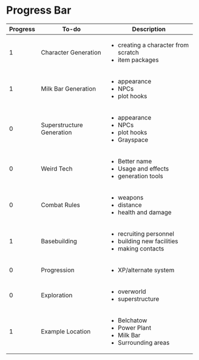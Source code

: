 # Progress Bar

<table><thead><tr><th data-type="rating" data-max="5">Progress</th><th>To-do</th><th>Description</th></tr></thead><tbody><tr><td>1</td><td>Character Generation</td><td><ul><li>creating a character from scratch</li><li>item packages</li></ul></td></tr><tr><td>1</td><td>Milk Bar Generation</td><td><ul><li>appearance</li><li>NPCs</li><li>plot hooks</li></ul></td></tr><tr><td>0</td><td>Superstructure Generation</td><td><ul><li>appearance</li><li>NPCs</li><li>plot hooks</li><li>Grayspace</li></ul></td></tr><tr><td>0</td><td>Weird Tech</td><td><ul><li>Better name</li><li>Usage and effects</li><li>generation tools</li></ul></td></tr><tr><td>0</td><td>Combat Rules</td><td><ul><li>weapons</li><li>distance</li><li>health and damage</li></ul></td></tr><tr><td>1</td><td>Basebuilding</td><td><ul><li>recruiting personnel</li><li>building new facilities</li><li>making contacts</li></ul></td></tr><tr><td>0</td><td>Progression</td><td><ul><li>XP/alternate system</li></ul></td></tr><tr><td>0</td><td>Exploration</td><td><ul><li>overworld</li><li>superstructure</li></ul></td></tr><tr><td>1</td><td>Example Location</td><td><ul><li>Belchatow</li><li>Power Plant</li><li>Milk Bar</li><li>Surrounding areas</li></ul></td></tr></tbody></table>
